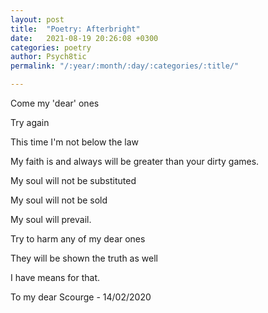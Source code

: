 ```yaml
---
layout: post
title:  "Poetry: Afterbright"
date:   2021-08-19 20:26:08 +0300
categories: poetry
author: Psych8tic
permalink: "/:year/:month/:day/:categories/:title/"

---
```

Come my 'dear' ones

Try again

This time I'm not below the law

My faith is and always will be greater than your dirty games.

My soul will not be substituted

My soul will not be sold

My soul will prevail.

Try to harm any of my dear ones

They will be shown the truth as well

I have means for that.

>
To my dear Scourge - 14/02/2020
